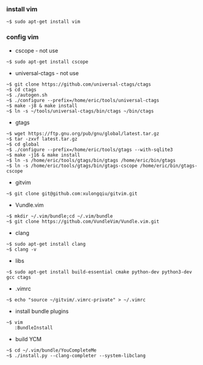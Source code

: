 ### install vim
```
~$ sudo apt-get install vim
```

### config vim
  - cscope - not use
  ```
  ~$ sudo apt-get install cscope
  ```
  - universal-ctags - not use
  ```
  ~$ git clone https://github.com/universal-ctags/ctags
  ~$ cd ctags
  ~$ ./autogen.sh
  ~$ ./configure --prefix=/home/eric/tools/universal-ctags
  ~$ make -j8 & make install
  ~$ ln -s ~/tools/universal-ctags/bin/ctags ~/bin/ctags
  ```
  - gtags
  ```
  ~$ wget https://ftp.gnu.org/pub/gnu/global/latest.tar.gz
  ~$ tar -zxvf latest.tar.gz
  ~$ cd global
  ~$ ./configure --prefix=/home/eric/tools/gtags --with-sqlite3
  ~$ make -j16 & make install
  ~$ ln -s /home/eric/tools/gtags/bin/gtags /home/eric/bin/gtags
  ~$ ln -s /home/eric/tools/gtags/bin/gtags-cscope /home/eric/bin/gtags-cscope
  ```
  - gitvim
  ```
  ~$ git clone git@github.com:xulongqiu/gitvim.git
  ```
  - Vundle.vim
  ```
  ~$ mkdir ~/.vim/bundle;cd ~/.vim/bundle
  ~$ git clone https://github.com/VundleVim/Vundle.vim.git
  ```
  - clang
  ```
  ~$ sudo apt-get install clang
  ~$ clang -v
  ```
  - libs
  ```
  ~$ sudo apt-get install build-essential cmake python-dev python3-dev gcc ctags
  ```
  - .vimrc
  ```
  ~$ echo "source ~/gitvim/.vimrc-private" > ~/.vimrc
  ```
  - install bundle plugins
  ```
  ~$ vim
     :BundleInstall
  ```
  - build YCM
  ```
  ~$ cd ~/.vim/bundle/YouCompleteMe
  ~$ ./install.py --clang-completer --system-libclang
  ```

